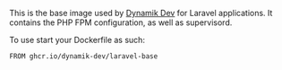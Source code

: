This is the base image used by [Dynamik Dev](https://dynamik.dev) for Laravel applications. It contains the PHP FPM configuration, as well as supervisord.

To use start your Dockerfile as such:

```
FROM ghcr.io/dynamik-dev/laravel-base
```